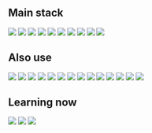 ## Main stack
<img src="https://img.shields.io/badge/vue 3-1F2328?style=for-the-badge&logo=vue.js&logoColor=white"/> <img src="https://img.shields.io/badge/nuxt 3-1F2328?style=for-the-badge&logo=nuxt&logoColor=white"/> <img src="https://img.shields.io/badge/typescript-1F2328?style=for-the-badge&logo=typescript&logoColor=white"/> <img src="https://img.shields.io/badge/pinia-1F2328?style=for-the-badge&logo=pinia&logoColor=white"/> <img src="https://img.shields.io/badge/composition api-1F2328?style=for-the-badge&logo=compositionapi&logoColor=white"/> <img src="https://img.shields.io/badge/tailwindcss 4-1F2328?style=for-the-badge&logo=tailwindcss&logoColor=white"/> <img src="https://img.shields.io/badge/vite-1F2328?style=for-the-badge&logo=vite&logoColor=white"/> <img src="https://img.shields.io/badge/HTML-1F2328?style=for-the-badge&logo=html5&logoColor=white"/> <img src="https://img.shields.io/badge/css-1F2328?style=for-the-badge&logo=css&logoColor=white"/> <img src="https://img.shields.io/badge/javascript-1F2328?style=for-the-badge&logo=javascript&logoColor=white"/> 

## Also use
<img src="https://img.shields.io/badge/vercel-1F2328?style=for-the-badge&logo=vercel&logoColor=white"/> <img src="https://img.shields.io/badge/firebase-1F2328?style=for-the-badge&logo=firebase&logoColor=white"/> <img src="https://img.shields.io/badge/appwrite-1F2328?style=for-the-badge&logo=appwrite&logoColor=white"/> <img src="https://img.shields.io/badge/supabase-1F2328?style=for-the-badge&logo=supabase&logoColor=white"/> <img src="https://img.shields.io/badge/railway-1F2328?style=for-the-badge&logo=railway&logoColor=white"/> <img src="https://img.shields.io/badge/python-1F2328?style=for-the-badge&logo=python&logoColor=white"/> <img src="https://img.shields.io/badge/fastapi-1F2328?style=for-the-badge&logo=fastapi&logoColor=white"/> <img src="https://img.shields.io/badge/figma-1F2328?style=for-the-badge&logo=figma&logoColor=white"/> <img src="https://img.shields.io/badge/sass-1F2328?style=for-the-badge&logo=sass&logoColor=white"/> <img src="https://img.shields.io/badge/prettier-1F2328?style=for-the-badge&logo=prettier&logoColor=white"/> <img src="https://img.shields.io/badge/eslint-1F2328?style=for-the-badge&logo=eslint&logoColor=white"/> <img src="https://img.shields.io/badge/three.js-1F2328?style=for-the-badge&logo=three.js&logoColor=white"/> <img src="https://img.shields.io/badge/node.js-1F2328?style=for-the-badge&logo=node.js&logoColor=white"/> <img src="https://img.shields.io/badge/astro-1F2328?style=for-the-badge&logo=astro&logoColor=white"/>

## Learning now
  <img src="https://img.shields.io/badge/angular 20-1F2328?style=for-the-badge&logo=angular&logoColor=white"/> <img src="https://img.shields.io/badge/postgresql-1F2328?style=for-the-badge&logo=postgresql&logoColor=white"/> <img src="https://img.shields.io/badge/java-1F2328?style=for-the-badge&logo=java&logoColor=white"/>
